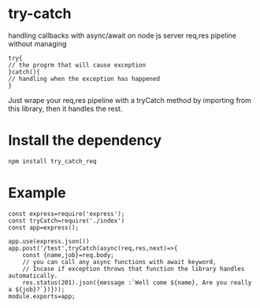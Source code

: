 # try-catch
 handling callbacks with async/await on node js server req,res pipeline without managing
  ```node
  try{ 
  // the progrm that will cause exception 
  }catch(){
  // handling when the exception has happened
  }
  ```
Just wrape your req,res pipeline with a tryCatch method by importing from this library, then it handles the rest.
# Install the dependency
```sh
npm install try_catch_req
```
 # Example
 
```node
const express=require('express');
const tryCatch=require('./index')
const app=express();

app.use(express.json())
app.post('/test',tryCatch(async(req,res,next)=>{
    const {name,job}=req.body;
    // you can call any async functions with await keyword,
    // Incase if exception throws that function the library handles automatically.
    res.status(201).json({message :`Well come ${name}, Are you really a ${job}?`})}));
module.exports=app;
```
